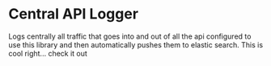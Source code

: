 # Central API Logger
Logs centrally all traffic that goes into and out of all the api configured to use this library and then automatically pushes them to elastic search.
This is cool right... check it out
